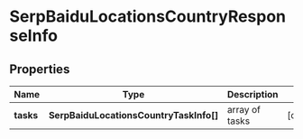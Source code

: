 # SerpBaiduLocationsCountryResponseInfo

## Properties

| Name | Type | Description | Notes |
|------------ | ------------- | ------------- | -------------|
**tasks** | **SerpBaiduLocationsCountryTaskInfo[]** | array of tasks |[optional]|